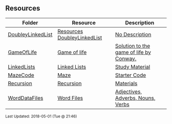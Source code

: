 ## Resources
| Folder | Resource | Description|
 | ------------|------------|------------|
 | [DoubleyLinkedList](https://github.com/rugbyprof/1063-Data-Structures/tree/master/Resources/DoubleyLinkedList) | [ Resources DoubleyLinkedList ](https://github.com/rugbyprof/1063-Data-Structures/tree/master/Resources/DoubleyLinkedList) | [ No Description](https://github.com/rugbyprof/1063-Data-Structures/tree/master/Resources/DoubleyLinkedList) |
 | [GameOfLife](https://github.com/rugbyprof/1063-Data-Structures/tree/master/Resources/GameOfLife) | [ Game of life ](https://github.com/rugbyprof/1063-Data-Structures/tree/master/Resources/GameOfLife) | [ Solution to the game of life by Conway.](https://github.com/rugbyprof/1063-Data-Structures/tree/master/Resources/GameOfLife) |
 | [LinkedLists](https://github.com/rugbyprof/1063-Data-Structures/tree/master/Resources/LinkedLists) | [ Linked Lists ](https://github.com/rugbyprof/1063-Data-Structures/tree/master/Resources/LinkedLists) | [ Study Material](https://github.com/rugbyprof/1063-Data-Structures/tree/master/Resources/LinkedLists) |
 | [MazeCode](https://github.com/rugbyprof/1063-Data-Structures/tree/master/Resources/MazeCode) | [ Maze ](https://github.com/rugbyprof/1063-Data-Structures/tree/master/Resources/MazeCode) | [ Starter Code](https://github.com/rugbyprof/1063-Data-Structures/tree/master/Resources/MazeCode) |
 | [Recursion](https://github.com/rugbyprof/1063-Data-Structures/tree/master/Resources/Recursion) | [ Recursion ](https://github.com/rugbyprof/1063-Data-Structures/tree/master/Resources/Recursion) | [ Materials](https://github.com/rugbyprof/1063-Data-Structures/tree/master/Resources/Recursion) |
 | [WordDataFiles](https://github.com/rugbyprof/1063-Data-Structures/tree/master/Resources/WordDataFiles) | [ Word Files ](https://github.com/rugbyprof/1063-Data-Structures/tree/master/Resources/WordDataFiles) | [ Adjectives, Adverbs, Nouns, Verbs](https://github.com/rugbyprof/1063-Data-Structures/tree/master/Resources/WordDataFiles) |

<sup>Last Updated: 2018-05-01 (Tue @ 21:46)</sup>